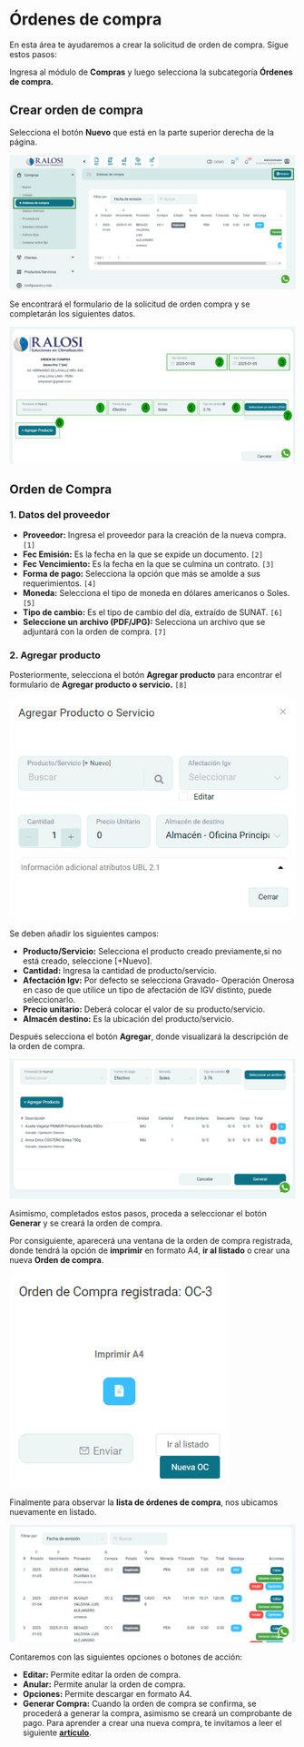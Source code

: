 # Órdenes de compra

En esta área te ayudaremos a crear la solicitud de orden de compra. Sigue estos pasos:

Ingresa al módulo de **Compras** y luego selecciona la subcategoría **Órdenes de compra.**

## Crear orden de compra

Selecciona el botón **Nuevo** que está en la parte superior derecha de la página.

![Alt text](img/2_ordenes.jpg)

Se encontrará el formulario de la solicitud de orden compra y se completarán los siguientes datos.

![Alt text](img/3_ordenes.jpg)

## Orden de Compra  

### 1. Datos del proveedor  

- **Proveedor:** Ingresa el proveedor para la creación de la nueva compra. `[1]`  
- **Fec Emisión:** Es la fecha en la que se expide un documento. `[2]`  
- **Fec Vencimiento:** Es la fecha en la que se culmina un contrato. `[3]`  
- **Forma de pago:** Selecciona la opción que más se amolde a sus requerimientos. `[4]`  
- **Moneda:** Selecciona el tipo de moneda en dólares americanos o Soles. `[5]`  
- **Tipo de cambio:** Es el tipo de cambio del día, extraído de SUNAT. `[6]`  
- **Seleccione un archivo (PDF/JPG):** Selecciona un archivo que se adjuntará con la orden de compra. `[7]`  

### 2. Agregar producto  

Posteriormente, selecciona el botón **Agregar producto** para encontrar el formulario de **Agregar producto o servicio.** `[8]`

![Alt text](img/3_ordenes.png)

Se deben añadir los siguientes campos:

- **Producto/Servicio:** Selecciona el producto creado previamente,si no está creado, seleccione [+Nuevo].
- **Cantidad:** Ingresa la cantidad de producto/servicio.
- **Afectación Igv:** Por defecto se selecciona Gravado- Operación Onerosa en caso de que utilice un tipo de afectación de IGV distinto, puede seleccionarlo.
- **Precio unitario:** Deberá colocar el valor de su producto/servicio.
- **Almacén destino:** Es la ubicación del producto/servicio.

Después selecciona el botón **Agregar**, donde visualizará la descripción de la orden de compra.

![Alt text](img/4_ordenes.png)

Asimismo, completados estos pasos, proceda a seleccionar el botón **Generar** y se creará la orden de compra.

Por consiguiente, aparecerá una ventana de la orden de compra registrada, donde tendrá la opción de **imprimir** en formato A4, **ir al listado** o crear una nueva **Orden de compra**.

![Alt text](img/5_ordenes.png)

Finalmente para observar la **lista de órdenes de compra**, nos ubicamos nuevamente en listado.

![Alt text](img/6_ordenes.png)

Contaremos con las siguientes opciones o botones de acción:

- **Editar:** Permite editar la orden de compra.
- **Anular:** Permite anular la orden de compra.
- **Opciones:** Permite descargar en formato A4.
- **Generar Compra:** Cuando la orden de compra se confirma, se procederá a generar la compra, asimismo se creará un comprobante de pago.
Para aprender a crear una nueva compra, te invitamos a leer el siguiente **[artículo](https://manual.uio.la/Pro7/modulos/Esenciales/compras/nueva-compra)**.
